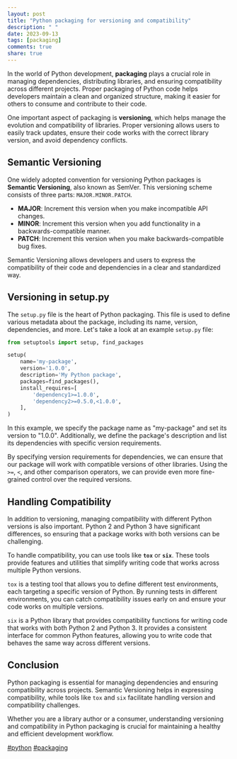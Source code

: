 ```yaml
---
layout: post
title: "Python packaging for versioning and compatibility"
description: " "
date: 2023-09-13
tags: [packaging]
comments: true
share: true
---
```


In the world of Python development, **packaging** plays a crucial role in managing dependencies, distributing libraries, and ensuring compatibility across different projects. Proper packaging of Python code helps developers maintain a clean and organized structure, making it easier for others to consume and contribute to their code.

One important aspect of packaging is **versioning**, which helps manage the evolution and compatibility of libraries. Proper versioning allows users to easily track updates, ensure their code works with the correct library version, and avoid dependency conflicts.

## Semantic Versioning

One widely adopted convention for versioning Python packages is **Semantic Versioning**, also known as SemVer. This versioning scheme consists of three parts: `MAJOR.MINOR.PATCH`.

- **MAJOR**: Increment this version when you make incompatible API changes.
- **MINOR**: Increment this version when you add functionality in a backwards-compatible manner.
- **PATCH**: Increment this version when you make backwards-compatible bug fixes.

Semantic Versioning allows developers and users to express the compatibility of their code and dependencies in a clear and standardized way.

## Versioning in setup.py

The `setup.py` file is the heart of Python packaging. This file is used to define various metadata about the package, including its name, version, dependencies, and more. Let's take a look at an example `setup.py` file:

```python
from setuptools import setup, find_packages

setup(
    name='my-package',
    version='1.0.0',
    description='My Python package',
    packages=find_packages(),
    install_requires=[
        'dependency1>=1.0.0',
        'dependency2>=0.5.0,<1.0.0',
    ],
)
```

In this example, we specify the package name as "my-package" and set its version to "1.0.0". Additionally, we define the package's description and list its dependencies with specific version requirements.

By specifying version requirements for dependencies, we can ensure that our package will work with compatible versions of other libraries. Using the `>=`, `<`, and other comparison operators, we can provide even more fine-grained control over the required versions.

## Handling Compatibility

In addition to versioning, managing compatibility with different Python versions is also important. Python 2 and Python 3 have significant differences, so ensuring that a package works with both versions can be challenging.

To handle compatibility, you can use tools like **`tox`** or **`six`**. These tools provide features and utilities that simplify writing code that works across multiple Python versions.

`tox` is a testing tool that allows you to define different test environments, each targeting a specific version of Python. By running tests in different environments, you can catch compatibility issues early on and ensure your code works on multiple versions.

`six` is a Python library that provides compatibility functions for writing code that works with both Python 2 and Python 3. It provides a consistent interface for common Python features, allowing you to write code that behaves the same way across different versions.

## Conclusion

Python packaging is essential for managing dependencies and ensuring compatibility across projects. Semantic Versioning helps in expressing compatibility, while tools like `tox` and `six` facilitate handling version and compatibility challenges.

Whether you are a library author or a consumer, understanding versioning and compatibility in Python packaging is crucial for maintaining a healthy and efficient development workflow.

[#python](https://example.com/python) [#packaging](https://example.com/packaging)